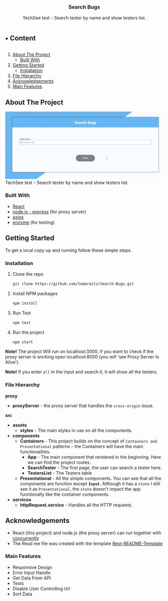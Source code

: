 <p align="center">
  <h3 align="center">Search Bugs</h3>
  <p align="center">TechSee test - Search tester by name and show testers list.</p>
</p>

<details open="open">
  <summary><h2 style="display: inline-block">Content</h2></summary>
  <ol>
    <li>
      <a href="#about-the-project">About The Project</a>
      <ul>
        <li><a href="#built-with">Built With</a></li>
      </ul>
    </li>
    <li>
      <a href="#getting-started">Getting Started</a>
      <ul>
        <li><a href="#installation">Installation</a></li>
      </ul>
    </li>
    <li><a href="#File">File Hierarchy</a></li>
    <li><a href="#acknowledgements">Acknowledgements</a></li>
      <li><a href="#features">Main Features</a></li>
  </ol>
</details>



<!-- ABOUT THE PROJECT -->
## About The Project

<img src="./doc_images/doc-example.gif" />
TechSee test - Search tester by name and show testers list.

### Built With

* [React](https://reactjs.org/)
* [node.js - express](https://expressjs.com/) (for proxy server)
* [axios](https://www.npmjs.com/package/axios)
* [enzyme](https://enzymejs.github.io/enzyme/) (for testing)

## Getting Started
To get a local copy up and running follow these simple steps.


### Installation

1. Clone the repo
   ```sh
   git clone https://github.com/tomeraitz/Search-Bugs.git
   ```
2. Install NPM packages
   ```sh
   npm install
   ```
3. Run Test
   ```sh
   npm test
   ```
4. Run the project
    ```sh
   npm start 
   ```
**Note!** The project Will run on localhost:3000, if you want to check if the proxy server is working open localhost:8000 (you will 'see Proxy Server Is Alive').

**Note!** If you enter `all` in the input and search it, it will show all the testers.

<!-- USAGE EXAMPLES -->
<h3 id="File">File Hierarchy</h3>

**proxy**
-  **proxyServer** -  the proxy server that handles the `cross-origin` issue.

**src**
-  **assets**
    - **styles**  - The main styles in use on all the components.
-  **components**
    - **Containers** - This project builds on the concept of `Containers and Presentational` patterns - the Containers will have the main functionalities.
        - **App** - The main component that rendered in the beginning. Here we can find the project routes.
        - **SearchTester** - The first page, the user can search a tester here.
        - **TestersList** - The Testers table
    - **Presentational** - All the simple components. You can see that all the components are function except **`Input`**. Although it has a `state` I still see it as `Presentational`, the `state` doesn't impact the app functionally like the container components.
-  **services**
    - **httpRequest.service** - Handles all the HTTP requests.
## Acknowledgements
* React (this project) and node.js (the proxy server) can run together with [concurrently](https://www.npmjs.com/package/concurrently)
* The Read me file was created with the template [Best-README-Template](https://github.com/othneildrew/Best-README-Template)


<h3 id="features">Main Features</h3>

- Responsive Design
- Error Input Handle
- Get Data From API
- Tests
- Disable User Controlling Url
- Sort Data

